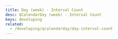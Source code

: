 ```yaml
---
title: Day (week) - Interval Count
desc: QCalendarDay (week) - Interval Count
keys: developing
related:
  - /developing/qcalendarday/day-interval-count
---
```


<example-viewer
  title="Interval Count"
  file="WeekIntervalCount"
  codepen-title="QCalendarDay"
/>

